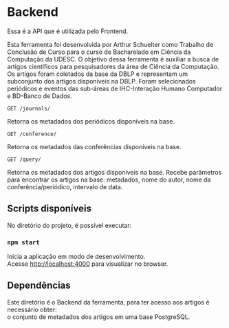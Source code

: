# Backend

Essa é a API que é utilizada pelo Frontend. 

Esta ferramenta foi desenvolvida por Arthur Schuelter como Trabalho de Conclusão de Curso para o curso de Bacharelado em Ciência da Computação da UDESC. O objetivo dessa ferramenta é auxiliar a busca de artigos científicos para pesquisadores da área de Ciência da Computação. Os artigos foram coletados da base da DBLP e representam um subconjunto dos artigos disponíveis na DBLP. Foram selecionados periódicos e eventos das sub-áreas de IHC-Interação Humano Computador e BD-Banco de Dados.


`GET /journals/`

Retorna os metadados dos periódicos disponíveis na base.

`GET /conference/`

Retorna os metadados das conferências disponíveis na base.

`GET /query/`

Retorna os metadados dos artigos disponíveis na base.
Recebe parâmetros para encontrar os artigos na base: metadados, nome do autor, nome da conferência/periódico, intervalo de data.

## Scripts disponíveis

No diretório do projeto, é possível executar:

### `npm start`

Inicia a aplicação em modo de desenvolvimento. <br />
Acesse [http://localhost:4000](http://localhost:4000) para visualizar no browser.


## Dependências

Este diretório é o Backend da ferramenta, para ter acesso aos artigos é necessário obter: <br />
o conjunto de metadados dos artigos em uma base PostgreSQL.